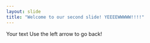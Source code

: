 ```yaml
---
layout: slide
title: "Welcome to our second slide! YEEEEWWWWW!!!!"
---
```

Your text
Use the left arrow to go back!
